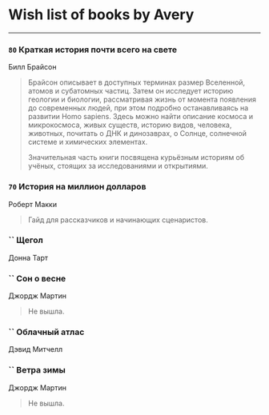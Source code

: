 # Wish list of books by Avery
---

### `80` Краткая история почти всего на свете
Билл Брайсон
> Брайсон описывает в доступных терминах размер Вселенной, атомов и субатомных частиц. Затем он исследует историю геологии и биологии, рассматривая жизнь от момента появления до современных людей, при этом подробно останавливаясь на развитии Homo sapiens. Здесь можно найти описание космоса и микрокосмоса, живых существ, историю видов, человека, животных, почитать о ДНК и динозаврах, о Солнце, солнечной системе и химических элементах. 
> 
> Значительная часть книги посвящена курьёзным историям об учёных, стоящих за исследованиями и открытиями.

### `70` История на миллион долларов
Роберт Макки
> Гайд для рассказчиков и начинающих сценаристов.

### `` Щегол
Донна Тарт

### `` Сон о весне
Джордж Мартин
> Не вышла.

### `` Облачный атлас
Дэвид Митчелл

### `` Ветра зимы
Джордж Мартин
> Не вышла.

